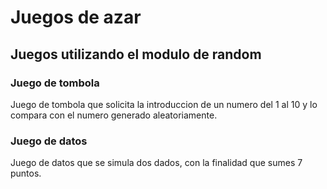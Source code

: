 # Juegos de azar
## Juegos utilizando el modulo de random
### Juego de tombola
Juego de tombola que solicita la introduccion de un numero del 1 al 10 y lo compara con el numero generado aleatoriamente.
### Juego de datos
Juego de datos que se simula dos dados, con la finalidad que sumes 7 puntos.